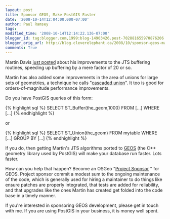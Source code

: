 ```yaml
---
layout: post
title: Sponsor GEOS, Make PostGIS Faster
date: '2008-10-14T12:04:00.000-07:00'
author: Paul Ramsey
tags: 
modified_time: '2008-10-14T12:14:22.136-07:00'
blogger_id: tag:blogger.com,1999:blog-14903426.post-702881655970876206
blogger_orig_url: http://blog.cleverelephant.ca/2008/10/sponsor-geos-make-postgis-faster.html
comments: True
---
```


Martin Davis [just posted](http://lin-ear-th-inking.blogspot.com/2008/10/improvements-to-jts-buffering.html) about his improvements to the JTS buffering routines, speeding up buffering by a mere factor of 20 or so.

Martin has also added some improvements in the area of unions for large sets of geometries, a technique he calls "[cascaded union](http://lin-ear-th-inking.blogspot.com/2007/11/fast-polygon-merging-in-jts-using.html)".  It too is good for orders-of-magnitude performance improvements.

Do you have PostGIS queries of this form:

{% highlight sql %}
SELECT ST_Buffer(the_geom,1000) 
FROM [...] 
WHERE [...]
{% endhighlight %}

or

{% highlight sql %}
SELECT ST_Union(the_geom) 
FROM mytable 
WHERE [...] 
GROUP BY [...]
{% endhighlight %}

If you do, then getting Martin's JTS algorithms ported to [GEOS](http://trac.osgeo.org/geos) (the C++ geometry library used by PostGIS) will make your database run faster. Lots faster. 

How can you help that happen? Become an OSGeo  "[Project Sponsor](http://wiki.osgeo.org/wiki/Project_Sponsorship) " for GEOS. Project sponsor commit a modest sum to the ongoing maintenance of the code, which is generally used for hiring a maintainer to do things like ensure patches are properly integrated, that tests are added for reliability, and that upgrades like the ones Martin has created get folded into the code base in a timely manner.

If you're interested in sponsoring GEOS development, please get in touch with me. If you are using PostGIS in your business, it is money well spent.

